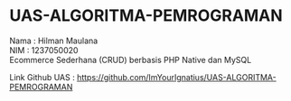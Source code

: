 # UAS-ALGORITMA-PEMROGRAMAN

Nama : Hilman Maulana <br> 
NIM : 1237050020 <br>
Ecommerce Sederhana (CRUD) berbasis PHP Native dan MySQL

Link Github UAS : https://github.com/ImYourIgnatius/UAS-ALGORITMA-PEMROGRAMAN
